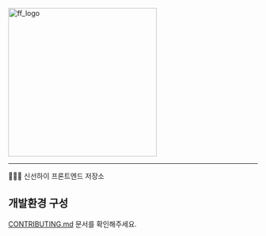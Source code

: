 <a href="https://app.sinsunhi.com" target="_blank"><img width="300" alt="ff_logo" src="https://user-images.githubusercontent.com/7369541/124499363-d2036d80-ddf8-11eb-923d-a5772c02393a.png"></a>

---

🥦🥕🧄 신선하이 프론트엔드 저장소

## 개발환경 구성

[CONTRIBUTING.md](./CONTRIBUTING.md) 문서를 확인해주세요.
